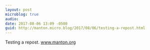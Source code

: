 ```yaml
---
layout: post
microblog: true
audio: 
date: 2017-08-06 13:09 -0500
guid: http://manton.micro.blog/2017/08/06/testing-a-repost.html
---
```

Testing a repost. <a href="http://www.manton.org/2017/08/5497.html">www.manton.org</a>
